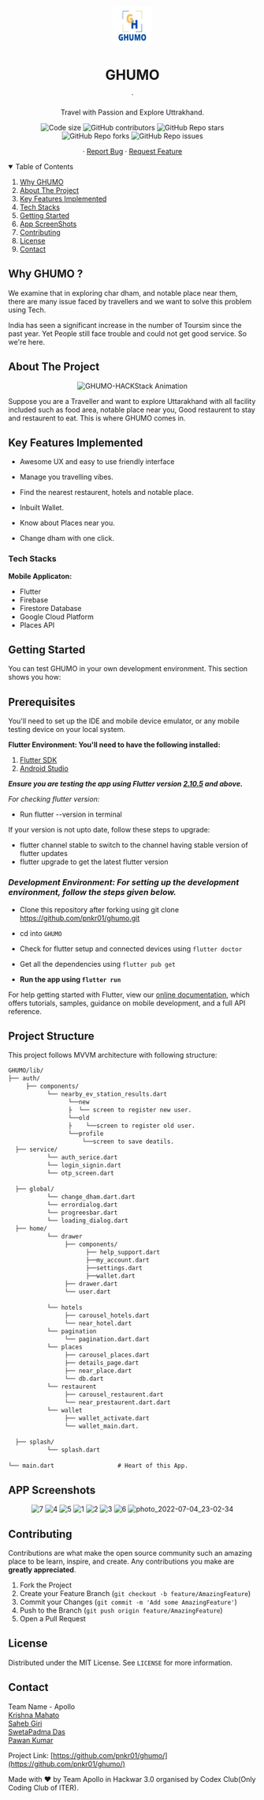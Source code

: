 <br />
<div align="center">
  <a href="https://github.com/pnkr01/ghumo/">
    <img src="images/pic_front.jpg" alt="Logo" width="80" height="80">
  </a>
  <h1 align="center"><b>GHUMO</b></h1>   `

  <p align="center">
    Travel with Passion and Explore Uttrakhand.
  </p>
<img src="https://img.shields.io/github/languages/code-size/pnkr01/ghumo?style=flat-square" alt="Code size" />
<img alt="GitHub contributors" src="https://img.shields.io/github/contributors/pnkr01/ghumo?style=flat-square">
<img alt="GitHub Repo stars" src="https://img.shields.io/github/stars/pnkr01/ghumo?style=flat-square">
<img alt="GitHub Repo forks" src="https://img.shields.io/github/forks/pnkr01/ghumo?style=flat-square">
<img alt="GitHub Repo issues" src="https://img.shields.io/github/issues/pnkr01/ghumo?style=flat-square">
  
<br />

·
<a href="https://github.com/pnkr01/ghumo/issues">Report Bug</a>
·
<a href="https://github.com/pnkr01/ghumo/issues">Request Feature</a>
</div>

<!-- TABLE OF CONTENTS -->
<details open="open">
  <summary>Table of Contents</summary>
  <ol>
    <li>
      <a href="#why-ghumo-">Why GHUMO</a>
    </li>
    <li>
      <a href="#about-the-project">About The Project</a>
    </li>
    <li>
      <a href="#key-features-implemented">Key Features Implemented</a>
    </li>
    <li>
      <a href="#tech-stacks">Tech Stacks</a>
    </li>
    <li>
      <a href="#getting-started">Getting Started</a>
    </li>
    <li><a href="#app-screenshots">App ScreenShots</a></li>
    <li><a href="#contributing">Contributing</a></li>
    <li><a href="#license">License</a></li>
    <li><a href="#contact">Contact</a></li>
  </ol>
</details>

## Why GHUMO ?

We examine that in exploring char dham, and notable place near them, there are many issue faced by travellers and we want to solve this problem using Tech. 

India has seen a significant increase in the number of Toursim since the past year. Yet People still face trouble and could not get good service. So we're here.

## About The Project

<div align="center">
<img alt="GHUMO-HACKStack Animation" src="https://user-images.githubusercontent.com/83778936/177198234-5e4f0268-3150-4833-a84b-ee4bbe8c1942.gif">
</div>


Suppose you are a Traveller and want to explore Uttarakhand with all facility included such as food area, notable place near you, Good restaurent to stay and restaurent to eat. This is where GHUMO comes in.


## Key Features Implemented

- Awesome UX and easy to use friendly interface

- Manage you travelling vibes.

- Find the nearest restaurent, hotels and notable place.

- Inbuilt Wallet.

- Know about Places near you.

- Change dham with one click.

### Tech Stacks

**Mobile Applicaton:**

- Flutter
- Firebase
- Firestore Database
- Google Cloud Platform
- Places API


## Getting Started

You can test GHUMO in your own development environment. This section shows you how:

## Prerequisites

You'll need to set up the IDE and mobile device emulator, or any mobile testing device on your local system.


**Flutter Environment: You'll need to have the following installed:**

1. [Flutter SDK](https://flutter.dev/docs/get-started/install)
2. [Android Studio](https://developer.android.com/studio)

***Ensure you are testing the app using Flutter version [2.10.5](https://docs.flutter.dev/development/tools/sdk/releases?tab=windows) and above.***

*For checking flutter version:*

- Run flutter --version in terminal

If your version is not upto date, follow these steps to upgrade:

- flutter channel stable to switch to the channel having stable version of flutter updates
- flutter upgrade to get the latest flutter version

### *Development Environment: For setting up the development environment, follow the steps given below.*

- Clone this repository after forking using git clone <https://github.com/pnkr01/ghumo.git>
- cd into `GHUMO`
- Check for flutter setup and connected devices using `flutter doctor`
- Get all the dependencies using `flutter pub get`

- **Run the app using `flutter run`**

For help getting started with Flutter, view our
[online documentation](https://flutter.dev/docs), which offers tutorials,
samples, guidance on mobile development, and a full API reference.

## Project Structure

This project follows MVVM architecture with following structure:

```text
GHUMO/lib/
├── auth/                       
     ├── components/   
           └── nearby_ev_station_results.dart 
                 └──new
                 ├  └── screen to register new user.
                 └──old
                 ├    └──screen to register old user.
                 └──profile
                     └──screen to save deatils.
  ├── service/   
           └── auth_serice.dart
           └── login_signin.dart
           └── otp_screen.dart

  ├── global/   
           └── change_dham.dart.dart
           └── errordialog.dart
           └── progreesbar.dart
           └── loading_dialog.dart
  ├── home/   
           └── drawer
                ├── components/
                      ├── help_support.dart
                      ├──my_account.dart
                      ├──settings.dart
                      ├──wallet.dart
                ├── drawer.dart
                └── user.dart

           └── hotels
                ├── carousel_hotels.dart
                └── near_hotel.dart
           └── pagination
                └── pagination.dart.dart
           └── places
                ├── carousel_places.dart
                ├── details_page.dart
                ├── near_place.dart
                └── db.dart
           └── restaurent
                ├── carousel_restaurent.dart
                └── near_prestaurent.dart.dart
           └── wallet
                ├── wallet_activate.dart
                └── wallet_main.dart.

  ├── splash/ 
           └── splash.dart                       
  
└── main.dart                  # Heart of this App.
```

## APP Screenshots

<div align="center">

![7](https://user-images.githubusercontent.com/83778936/177197773-7c236858-8924-4c70-a78b-bb578c815f68.jpg)
![4](https://user-images.githubusercontent.com/83778936/177197767-87d31a7f-4540-433d-bee2-443f1e3f61ad.jpg)
![5](https://user-images.githubusercontent.com/83778936/177197770-80d1e83d-bdef-457c-ae89-eb2ab709ef4f.jpg)
![1](https://user-images.githubusercontent.com/83778936/177197755-3d8e6c24-53a3-4d7d-8b05-e220df0b88fc.jpg)
![2](https://user-images.githubusercontent.com/83778936/177197763-5d297adc-04fb-4dbf-a990-5532302ddf58.jpg)
![3](https://user-images.githubusercontent.com/83778936/177197764-803ba6ee-feb1-4aa6-8f2f-1850d9743bf2.jpg)
![6](https://user-images.githubusercontent.com/83778936/177197771-d43034bb-e981-4793-8ed0-684c0b32cf5e.jpg)
![photo_2022-07-04_23-02-34](https://user-images.githubusercontent.com/83778936/177198912-5542e2e5-eef1-4b66-9b04-03b79c47fda7.jpg)


</div>

## Contributing

Contributions are what make the open source community such an amazing place to be learn, inspire, and create. Any contributions you make are **greatly appreciated**.

1. Fork the Project
2. Create your Feature Branch (`git checkout -b feature/AmazingFeature`)
3. Commit your Changes (`git commit -m 'Add some AmazingFeature'`)
4. Push to the Branch (`git push origin feature/AmazingFeature`)
5. Open a Pull Request

## License

Distributed under the MIT License. See `LICENSE` for more information.

## Contact

Team Name - Apollo 
<br>
[Krishna Mahato](https://github.com/krishna9304)
<br>
[Saheb Giri](https://github.com/iamsahebgiri)
<br>
[SwetaPadma Das](https://github.com/swetapadma15)
<br>
[Pawan Kumar](https://github.com/pnkr01)

Project Link: [https://github.com/pnkr01/ghumo/](https://github.com/pnkr01/ghumo/)

Made with ♥ by Team Apollo in Hackwar 3.0 organised by Codex Club(Only Coding Club of ITER).



